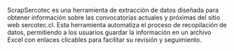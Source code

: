 ScrapSercotec es una herramienta de extracción de datos diseñada para obtener información sobre las convocatorias actuales y próximas del sitio web sercotec.cl. Esta herramienta automatiza el proceso de recopilación de datos, permitiendo a los usuarios guardar la información en un archivo Excel con enlaces clicables para facilitar su revisión y seguimiento.
